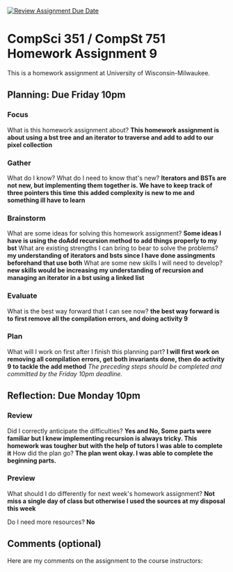 [![Review Assignment Due Date](https://classroom.github.com/assets/deadline-readme-button-24ddc0f5d75046c5622901739e7c5dd533143b0c8e959d652212380cedb1ea36.svg)](https://classroom.github.com/a/T0GFR1AG)
# CompSci 351 / CompSt 751 Homework Assignment 9

This is a homework assignment at University of Wisconsin-Milwaukee.

## Planning: Due Friday 10pm

### Focus

What is this homework assignment about?
**This homework assignment is about using a bst tree and an iterator to traverse and add to add to our pixel collection**
### Gather

What do I know?  What do I need to know that's new?
**Iterators and BSTs are not new, but implementing them together is. We have to keep track of three pointers this time**
**this added complexity is new to me and something ill have to learn**
### Brainstorm

What are some ideas for solving this homework assignment?
**Some ideas I have is using the doAdd recursion method to add things properly to my bst**
What are existing strengths I can bring to bear to solve the problems?
**my understanding of iterators and bsts since I have done assingments beforehand that use both**
What are some new skills I will need to develop?
**new skills would be increasing my understanding of recursion and managing an iterator in a bst using a linked list**
### Evaluate

What is the best way forward that I can see now?
**the best way forward is to first remove all the compilation errors, and doing activity 9**
### Plan

What will I work on first after I finish this planning part?
**I will first work on removing all compilation errors, get both invariants done, then do activity 9 to tackle the add method**
*The preceding steps should be completed and committed by the
Friday 10pm deadline.*

## Reflection: Due Monday 10pm

### Review

Did I correctly anticipate the difficulties?
**Yes and No, Some parts were familiar but I knew implementing recursion is always tricky. This homework was tougher but with the help of tutors I was able to complete it**
How did the plan go?
**The plan went okay. I was able to complete the beginning parts.**
### Preview

What should I do differently for next week's homework assignment?
**Not miss a single day of class but otherwise I used the sources at my disposal this week**

Do I need more resources?
**No**

## Comments (optional)

Here are my comments on the assignment to the course instructors:
